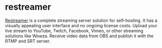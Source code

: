 restreamer
==========

[Restreamer][1] is a complete streaming server solution for self-hosting. It has
a visually appealing user interface and no ongoing license costs. Upload your
live stream to YouTube, Twitch, Facebook, Vimeo, or other streaming solutions
like Wowza. Receive video data from OBS and publish it with the RTMP and SRT
server.

[1]: https://github.com/datarhei/restreamer
